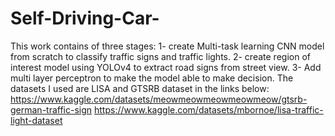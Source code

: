# Self-Driving-Car-
This work contains of three stages:
1- create Multi-task learning CNN model from scratch to classify traffic signs and traffic lights.
2- create region of interest model using YOLOv4 to extract road signs from street view.
3- Add multi layer perceptron to make the model able to make decision.
The datasets I used are LISA and GTSRB dataset in the links below:
https://www.kaggle.com/datasets/meowmeowmeowmeowmeow/gtsrb-german-traffic-sign
https://www.kaggle.com/datasets/mbornoe/lisa-traffic-light-dataset
